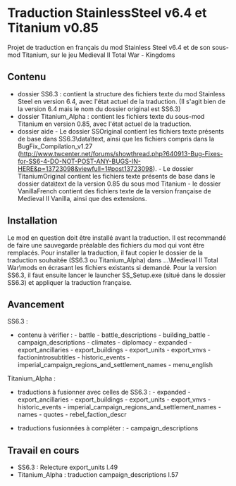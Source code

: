Traduction StainlessSteel v6.4 et Titanium v0.85
================================================
 
Projet de traduction en français du mod Stainless Steel v6.4 et de son sous-mod Titanium, sur le jeu Medieval II Total War - Kingdoms


Contenu
-------

- dossier SS6.3 : contient la structure des fichiers texte du mod Stainless Steel en version 6.4, avec l'état actuel de la traduction. (Il s'agit bien de la version 6.4 mais le nom du dossier original est SS6.3)
- dossier Titanium_Alpha : contient les fichiers texte du sous-mod Titanium en version 0.85, avec l'état actuel de la traduction.
- dossier aide
                - Le dossier SSOriginal contient les fichiers texte présents de base dans SS6.3\data\text, ainsi que les fichiers compris dans la BugFix_Compilation_v1.27 (http://www.twcenter.net/forums/showthread.php?640913-Bug-Fixes-for-SS6-4-DO-NOT-POST-ANY-BUGS-IN-HERE&p=13723098&viewfull=1#post13723098).
                - Le dossier TitaniumOriginal contient les fichiers texte présents de base dans le dossier data\text de la version 0.85 du sous mod Titanium
                - le dossier VanillaFrench contient des fichiers texte de la version française de Medieval II Vanilla, ainsi que des extensions.


Installation
------------

Le mod en question doit être installé avant la traduction. Il est recommandé de faire une sauvegarde préalable des fichiers du mod qui vont être remplacés.
Pour installer la traduction, il faut copier le dossier de la traduction souhaitée (SS6.3 ou Titanium_Alpha) dans ...\Medieval II Total War\mods en écrasant les fichiers existants si demandé.
Pour la version SS6.3, il faut ensuite lancer le launcher SS_Setup.exe (situé dans le dossier SS6.3) et appliquer la traduction française.


Avancement
----------

SS6.3 :
- contenu à vérifier :
                - battle
                - battle_descriptions
                - building_battle
                - campaign_descriptions
                - climates
                - diplomacy
                - expanded
                - export_ancillaries
                - export_buildings
                - export_units
                - export_vnvs
                - factionintrosubtitles
                - historic_events
                - imperial_campaign_regions_and_settlement_names
                - menu_english

Titanium_Alpha :
- traductions à fusionner avec celles de SS6.3 :
                - expanded
                - export_ancillaries
                - export_buildings
                - export_units
                - export_vnvs
                - historic_events
                - imperial_campaign_regions_and_settlement_names
                - names
                - quotes
                - rebel_faction_descr

- traductions fusionnées à compléter :
                - campaign_descriptions
               

Travail en cours
----------------

- SS6.3 : Relecture export_units l.49
- Titanium_Alpha : traduction campaign_descriptions l.57